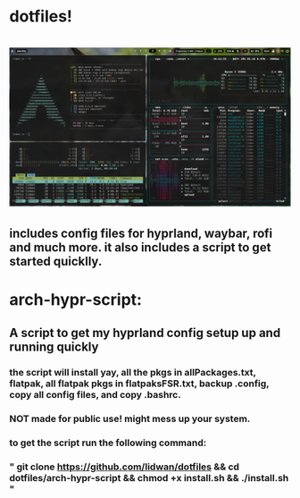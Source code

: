 # dotfiles!
# ![screenshot](arch.png?raw=true)

## includes config files for hyprland, waybar, rofi and much more. it also includes a script to get started quicklly.
# arch-hypr-script:
## A script to get my hyprland config setup up and running quickly 
### the script  will install yay, all the pkgs in allPackages.txt, flatpak, all flatpak pkgs in flatpaksFSR.txt, backup .config, copy all config files, and copy .bashrc.
### NOT made for public use! might mess up your system.
### to get the script run the following command:
### " git clone https://github.com/lidwan/dotfiles && cd dotfiles/arch-hypr-script && chmod +x install.sh && ./install.sh "

